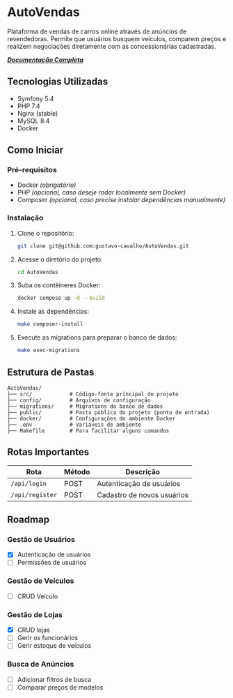 # AutoVendas

Plataforma de vendas de carros online através de anúncios de revendedoras. Permite que usuários busquem veículos, comparem preços e realizem negociações diretamente com as concessionárias cadastradas.

_**[Documentação Completa](https://docs.google.com/document/d/1UAPpEU-ygud93wjtDnIpoNadS8VgZBNRoQ8BsskMQak/edit?usp=sharing)**_

## Tecnologias Utilizadas

- Symfony 5.4
- PHP 7.4
- Nginx (stable)
- MySQL 8.4
- Docker

## Como Iniciar

### Pré-requisitos

- Docker _(obrigatório)_
- PHP _(opcional, caso deseje rodar localmente sem Docker)_
- Composer _(opcional, caso precise instalar dependências manualmente)_

### Instalação

1. Clone o repositório:

   ```bash
   git clone git@github.com:gustavo-cavalho/AutoVendas.git
   ```

2. Acesse o diretório do projeto:

   ```bash
   cd AutoVendas
   ```

3. Suba os contêineres Docker:

   ```bash
   docker compose up -d --build
   ```

4. Instale as dependências:

   ```bash
   make composer-install
   ```

5. Execute as migrations para preparar o banco de dados:

   ```bash
   make exec-migrations
   ```

## Estrutura de Pastas

```plaintext
AutoVendas/
├── src/            # Código-fonte principal do projeto
├── config/         # Arquivos de configuração
├── migrations/     # Migrations do banco de dados
├── public/         # Pasta pública do projeto (ponto de entrada)
├── docker/         # Configurações do ambiente Docker
├── .env            # Variáveis de ambiente
├── Makefile        # Para facilitar alguns comandos
```

## Rotas Importantes

| Rota            | Método | Descrição                  |
| --------------- | ------ | -------------------------- |
| `/api/login`    | POST   | Autenticação de usuários   |
| `/api/register` | POST   | Cadastro de novos usuários |

## Roadmap

### Gestão de Usuários

- [x] Autenticação de usuários
- [ ] Permissões de usuários

### Gestão de Veículos

- [ ] CRUD Veículo

### Gestão de Lojas

- [x] CRUD lojas
- [ ] Gerir os funcionários
- [ ] Gerir estoque de veículos

### Busca de Anúncios

- [ ] Adicionar filtros de busca
- [ ] Comparar preços de modelos
